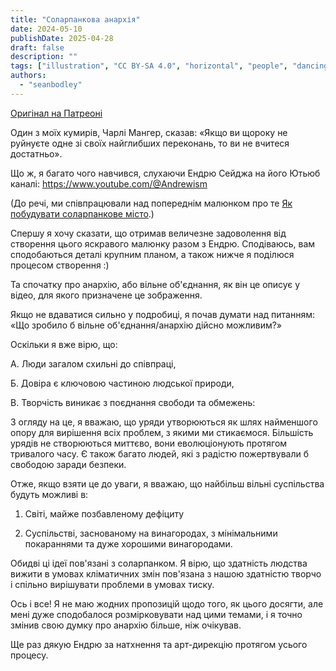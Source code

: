 ```yaml
---
title: "Соларпанкова анархія"
date: 2024-05-10
publishDate: 2025-04-28
draft: false
description: ""
tags: ["illustration", "CC BY-SA 4.0", "horizontal", "people", "dancing", "music", "food"]
authors:
  - "seanbodley"
---
```


[Оригінал на Патреоні](https://www.patreon.com/posts/solarpunk-with-103968472)

Один з моїх кумирів, Чарлі Мангер, сказав: «Якщо ви щороку не руйнуєте одне зі своїх найглибших переконань, то ви не вчитеся достатньо».

Що ж, я багато чого навчився, слухаючи Ендрю Сейджа на його Ютьюб каналі: https://www.youtube.com/@Andrewism

(До речі, ми співпрацювали над попереднім малюнком про те [Як побудувати соларпанкове місто](/art/sean-bodley-solarpunk-city/).)

Спершу я хочу сказати, що отримав величезне задоволення від створення цього яскравого малюнку разом з Ендрю. Сподіваюсь, вам сподобаються деталі крупним планом, а також нижче я поділюся процесом створення :)

Та спочатку про анархію, або вільне об'єднання, як він це описує у відео, для якого призначене це зображення.

Якщо не вдаватися сильно у подробиці, я почав думати над питанням: «Що зробило б вільне об'єднання/анархію дійсно можливим?»

Оскільки я вже вірю, що:

А. Люди загалом схильні до співпраці,

Б. Довіра є ключовою частиною людської природи,

В. Творчість виникає з поєднання свободи та обмежень:

З огляду на це, я вважаю, що уряди утворюються як шлях найменшого опору для вирішення всіх проблем, з якими ми стикаємося. Більшість урядів не створюються миттєво, вони еволюціонують протягом тривалого часу. Є також багато людей, які з радістю пожертвували б свободою заради безпеки.

Отже, якщо взяти це до уваги, я вважаю, що найбільш вільні суспільства будуть можливі в:

1. Світі, майже позбавленому дефіциту

2. Суспільстві, заснованому на винагородах, з мінімальними покараннями та дуже хорошими винагородами.

Обидві ці ідеї пов'язані з соларпанком. Я вірю, що здатність людства вижити в умовах кліматичних змін пов'язана з нашою здатністю творчо і спільно вирішувати проблеми в умовах тиску.

Ось і все! Я не маю жодних пропозицій щодо того, як цього досягти, але мені дуже сподобалося розмірковувати над цими темами, і я точно змінив свою думку про анархію більше, ніж очікував.

Ще раз дякую Ендрю за натхнення та арт-дирекцію протягом усього процесу.
